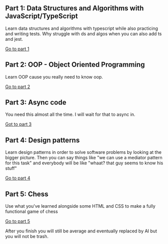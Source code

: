 ## Part 1: Data Structures and Algorithms with JavaScript/TypeScript

Learn data structures and algorithms with typescript while also practicing and writing tests. Why struggle with ds and algos when you can also add ts and jest.

[Go to part 1](/src/part-1-data-structures-and-algorithms/)

## Part 2: OOP - Object Oriented Programming

Learn OOP cause you really need to know oop.

[Go to part 2](/src/part-2-oop/)

## Part 3: Async code

You need this almost all the time. I will wait for that to async in.

[Got to part 3](/src/part-3-async-code/)

## Part 4: Design patterns

Learn design patterns in order to solve software problems by looking at the bigger picture. Then you can say things like "we can use a mediator pattern for this task" and everybody will be like "whaat? that guy seems to know his stuff"

[Go to part 4](/src/part-4-design-patterns/)

## Part 5: Chess

Use what you've learned alongside some HTML and CSS to make a fully functional game of chess

[Go to part 5](/src/part-5-chess/)

After you finish you will still be average and eventually replaced by AI but you will not be trash.
